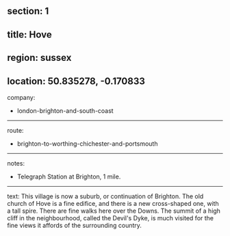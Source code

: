 section: 1
----
title: Hove
----
region: sussex
----
location: 50.835278, -0.170833
----
company:
- london-brighton-and-south-coast
----
route:
- brighton-to-worthing-chichester-and-portsmouth
----
notes:
- Telegraph Station at Brighton, 1 mile.
----
text: This village is now a suburb, or continuation of Brighton. The old church of Hove is a fine edifice, and there is a new cross-shaped one, with a tall spire. There are fine walks here over the Downs. The summit of a high cliff in the neighbourhood, called the Devil's Dyke, is much visited for the fine views it affords of the surrounding country.
